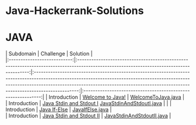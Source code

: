 # Java-Hackerrank-Solutions

# JAVA

|          Subdomain          |                                                         Challenge                                                       		 		|                                                                                                Solution                                                                                                                               				 		|				 	  
|:---------------------------:|:---------------------------------------------------------------------------------------------------------------------------------------:|:-------------------------------------------------------------------------------------------------------------------------------------------------------------------------------------------------------------------------------------------------------------:|:------------------------------------------------------------:|
|        Introduction   	  | [Welcome to Java!](https://www.hackerrank.com/challenges/welcome-to-java)                                               		 		| [WelcomeToJava.java](https://github.com/HastiSutaria/Java-Hackerrank-Solutions/blob/main/Welcome-to-java.java)                     				 		|															   
|        Introduction         | [Java Stdin and Stdout I](https://www.hackerrank.com/challenges/java-stdin-and-stdout-1)                                		 		 [JavaStdinAndStdoutI.java]()           			 		| 														       |
|        Introduction         | [Java If-Else](https://www.hackerrank.com/challenges/java-if-else)                                                      		 		| [JavaIfElse.java]()				         				 		    | 														       
|        Introduction         | [Java Stdin and Stdout II](https://www.hackerrank.com/challenges/java-stdin-stdout)                                     		 		| [JavaStdinAndStdoutII.java]()       				 		| 														       
